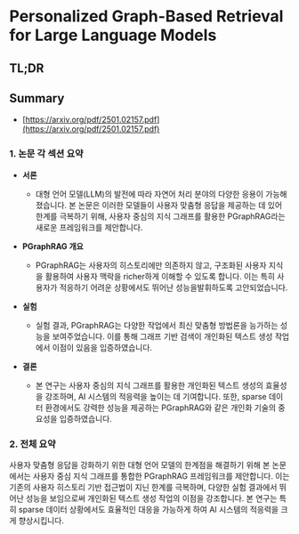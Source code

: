 # Personalized Graph-Based Retrieval for Large Language Models
## TL;DR
## Summary
- [https://arxiv.org/pdf/2501.02157.pdf](https://arxiv.org/pdf/2501.02157.pdf)

### 1. 논문 각 섹션 요약

- **서론**
  - 대형 언어 모델(LLM)의 발전에 따라 자연어 처리 분야의 다양한 응용이 가능해졌습니다. 본 논문은 이러한 모델들이 사용자 맞춤형 응답을 제공하는 데 있어 한계를 극복하기 위해, 사용자 중심의 지식 그래프를 활용한 PGraphRAG라는 새로운 프레임워크를 제안합니다.

- **PGraphRAG 개요**
  - PGraphRAG는 사용자의 히스토리에만 의존하지 않고, 구조화된 사용자 지식을 활용하여 사용자 맥락을 richer하게 이해할 수 있도록 합니다. 이는 특히 사용자가 적응하기 어려운 상황에서도 뛰어난 성능을발휘하도록 고안되었습니다.

- **실험** 
  - 실험 결과, PGraphRAG는 다양한 작업에서 최신 맞춤형 방법론을 능가하는 성능을 보여주었습니다. 이를 통해 그래프 기반 검색이 개인화된 텍스트 생성 작업에서 이점이 있음을 입증하였습니다.

- **결론**
  - 본 연구는 사용자 중심의 지식 그래프를 활용한 개인화된 텍스트 생성의 효율성을 강조하며, AI 시스템의 적응력을 높이는 데 기여합니다. 또한, sparse 데이터 환경에서도 강력한 성능을 제공하는 PGraphRAG와 같은 개인화 기술의 중요성을 입증하였습니다.

### 2. 전체 요약

사용자 맞춤형 응답을 강화하기 위한 대형 언어 모델의 한계점을 해결하기 위해 본 논문에서는 사용자 중심 지식 그래프를 통합한 PGraphRAG 프레임워크를 제안합니다. 이는 기존의 사용자 히스토리 기반 접근법이 지닌 한계를 극복하며, 다양한 실험 결과에서 뛰어난 성능을 보임으로써 개인화된 텍스트 생성 작업의 이점을 강조합니다. 본 연구는 특히 sparse 데이터 상황에서도 효율적인 대응을 가능하게 하여 AI 시스템의 적응력을 크게 향상시킵니다.